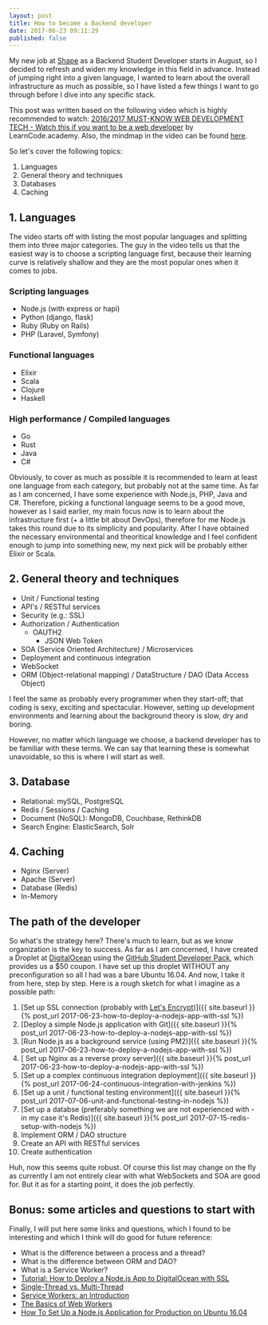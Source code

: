 ```yaml
---
layout: post
title: How to become a Backend developer
date: 2017-06-23 09:11:29
published: false
---
```


My new job at [Shape](https://shape.dk) as a Backend Student Developer starts in August, so I decided to refresh and widen my knowledge in this field in advance. Instead of jumping right into a given language, I wanted to learn about the overall infrastructure as much as possible, so I have listed a few things I want to go through before I dive into any specific stack.

This post was written based on the following video which is highly recommended to watch: [2016/2017 MUST-KNOW WEB DEVELOPMENT TECH - Watch this if you want to be a web developer](https://youtu.be/sBzRwzY7G-k?t=12m33s) by LearnCode.academy. Also, the mindmap in the video can be found [here](https://coggle.it/diagram/Vz9LvW8byvN0I38x).

So let's cover the following topics:

1. Languages
2. General theory and techniques
3. Databases
4. Caching

## 1. Languages

The video starts off with listing the most popular languages and splitting them into three major categories. The guy in the video tells us that the easiest way is to choose a scripting language first, because their learning curve is relatively shallow and they are the most popular ones when it comes to jobs.

### Scripting languages

- Node.js (with express or hapi)
- Python (django, flask)
- Ruby (Ruby on Rails)
- PHP (Laravel, Symfony)

### Functional languages

- Elixir
- Scala
- Clojure
- Haskell

### High performance / Compiled languages

- Go
- Rust
- Java
- C#

Obviously, to cover as much as possible it is recommended to learn at least one language from each category, but probably not at the same time. As far as I am concerned, I have some experience with Node.js, PHP, Java and C#. Therefore, picking a functional language seems to be a good move, however as I said earlier, my main focus now is to learn about the infrastructure first (+ a little bit about DevOps), therefore for me Node.js takes this round due to its simplicity and popularity. After I have obtained the necessary environmental and theoritical knowledge and I feel confident enough to jump into something new, my next pick will be probably either Elixir or Scala.

## 2. General theory and techniques

- Unit / Functional testing
- API's / RESTful services
- Security (e.g.: SSL)
- Authorization / Authentication
  - OAUTH2
	- JSON Web Token
- SOA (Service Oriented Architecture) / Microservices
- Deployment and continuous integration
- WebSocket
- ORM (Object-relational mapping) / DataStructure / DAO (Data Access Object)

I feel the same as probably every programmer when they start-off; that coding is sexy, exciting and spectacular. However, setting up development environments and learning about the background theory is slow, dry and boring. 

However, no matter which language we choose, a backend developer has to be familiar with these terms. We can say that learning these is somewhat unavoidable, so this is where I will start as well. 

## 3. Database

- Relational: mySQL, PostgreSQL
- Redis / Sessions / Caching
- Document (NoSQL): MongoDB, Couchbase, RethinkDB
- Search Engine: ElasticSearch, Solr

## 4. Caching

- Nginx (Server)
- Apache (Server)
- Database (Redis)
- In-Memory

## The path of the developer

So what's the strategy here? There's much to learn, but as we know organization is the key to success. As far as I am concerned, I have created a Droplet at [DigitalOcean](https://www.digitalocean.com/) using the [GitHub Student Developer Pack](https://education.github.com/pack), which provides us a $50 coupon. I have set up this droplet WITHOUT any preconfiguration so all I had was a bare Ubuntu 16.04. And now, I take it from here, step by step. Here is a rough sketch for what I imagine as a possible path:

1. [Set up SSL connection (probably with [Let's Encrypt](https://letsencrypt.org/))]({{ site.baseurl }}{% post_url 2017-06-23-how-to-deploy-a-nodejs-app-with-ssl %})
2. [Deploy a simple Node.js application with Git]({{ site.baseurl }}{% post_url 2017-06-23-how-to-deploy-a-nodejs-app-with-ssl %})
3. [Run Node.js as a background service (using PM2)]({{ site.baseurl }}{% post_url 2017-06-23-how-to-deploy-a-nodejs-app-with-ssl %})
4. [ Set up Nginx as a reverse proxy server]({{ site.baseurl }}{% post_url 2017-06-23-how-to-deploy-a-nodejs-app-with-ssl %})
5. [Set up a complex continuous integration deployment]({{ site.baseurl }}{% post_url 2017-06-24-continuous-integration-with-jenkins %})
6. [Set up a unit / functional testing environment]({{ site.baseurl }}{% post_url 2017-07-06-unit-and-functional-testing-in-nodejs %})
7. [Set up a databse (preferably something we are not experienced with - in my case it's Redis)]({{ site.baseurl }}{% post_url 2017-07-15-redis-setup-with-nodejs %})
8. Implement ORM / DAO structure
9. Create an API with RESTful services
10. Create authentication

Huh, now this seems quite robust. Of course this list may change on the fly as currently I am not entirely clear with what WebSockets and SOA are good for. But it as for a starting point, it does the job perfectly.

## Bonus: some articles and questions to start with

Finally, I will put here some links and questions, which I found to be interesting and which I think will do good for future reference:

- What is the difference between a process and a thread?
- What is the difference between ORM and DAO?
- What is a Service Worker?
- [Tutorial: How to Deploy a Node.js App to DigitalOcean with SSL](https://code.lengstorf.com/deploy-nodejs-ssl-digitalocean/)
- [Single-Thread vs. Multi-Thread](http://www.reliasoft.com/BlockSim/multithread.htm)
- [Service Workers: an Introduction](https://developers.google.com/web/fundamentals/getting-started/primers/service-workers)
- [The Basics of Web Workers](https://www.html5rocks.com/en/tutorials/workers/basics/)
- [How To Set Up a Node.js Application for Production on Ubuntu 16.04](https://www.digitalocean.com/community/tutorials/how-to-set-up-a-node-js-application-for-production-on-ubuntu-16-04)
